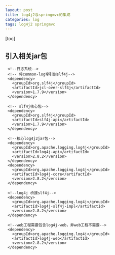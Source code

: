 ```yaml
---
layout: post
title: log4j2与springmvc的集成
categories: log
tags: log4j2 springmvc
---
```

[toc]

## 引入相关jar包
     <!--日志系统-->
     <!-- 将common-log牵引到slf4j-->  
     <dependency>  
       <groupId>org.slf4j</groupId>  
       <artifactId>jcl-over-slf4j</artifactId>
       <version>1.7.9</version>
     </dependency>
     
     <!-- slf4j核心包-->
     <dependency>
       <groupId>org.slf4j</groupId>
       <artifactId>slf4j-api</artifactId>
       <version>1.7.9</version>
     </dependency>
     
     <!--核心log4j2jar包-->
     <dependency>
       <groupId>org.apache.logging.log4j</groupId>
       <artifactId>log4j-api</artifactId>
       <version>2.8.2</version>
     </dependency>
     <dependency>
       <groupId>org.apache.logging.log4j</groupId>
       <artifactId>log4j-core</artifactId>
       <version>2.8.2</version>
     </dependency>
     
     <!--log4j 桥接slf4j-->
     <dependency>
       <groupId>org.apache.logging.log4j</groupId>
       <artifactId>log4j-slf4j-impl</artifactId>
       <version>2.8.2</version>
     </dependency>
     
     <!--web工程需要包含log4j-web，非web工程不需要-->
     <dependency>
       <groupId>org.apache.logging.log4j</groupId>
       <artifactId>log4j-web</artifactId>
       <version>2.8.2</version>
     </dependency>
